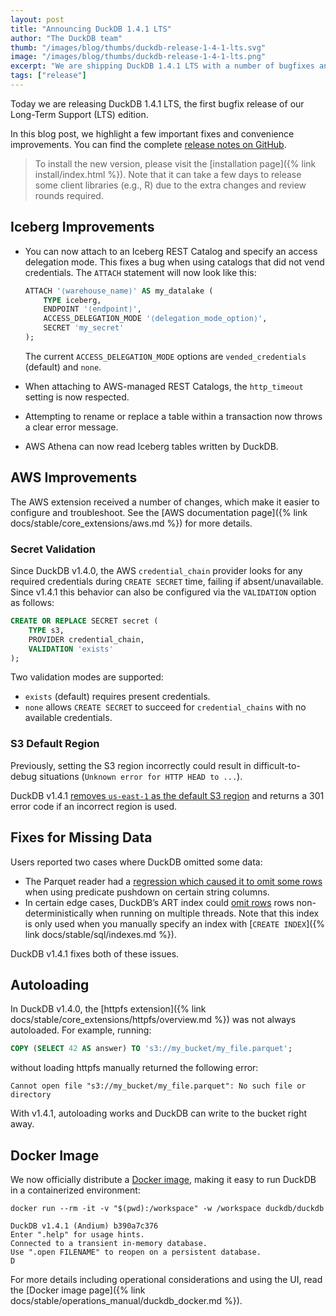 ```yaml
---
layout: post
title: "Announcing DuckDB 1.4.1 LTS"
author: "The DuckDB team"
thumb: "/images/blog/thumbs/duckdb-release-1-4-1-lts.svg"
image: "/images/blog/thumbs/duckdb-release-1-4-1-lts.png"
excerpt: "We are shipping DuckDB 1.4.1 LTS with a number of bugfixes and improvements."
tags: ["release"]
---
```


Today we are releasing DuckDB 1.4.1 LTS, the first bugfix release of our Long-Term Support (LTS) edition.

In this blog post, we highlight a few important fixes and convenience improvements.
You can find the complete [release notes on GitHub](https://github.com/duckdb/duckdb/releases/tag/v1.4.1).

> To install the new version, please visit the [installation page]({% link install/index.html %}). Note that it can take a few days to release some client libraries (e.g., R) due to the extra changes and review rounds required.

## Iceberg Improvements

* You can now attach to an Iceberg REST Catalog and specify an access delegation mode. This fixes a bug when using catalogs that did not vend credentials. The `ATTACH` statement will now look like this:

    ```sql
    ATTACH '⟨warehouse_name⟩' AS my_datalake (
        TYPE iceberg,
        ENDPOINT '⟨endpoint⟩',
        ACCESS_DELEGATION_MODE '⟨delegation_mode_option⟩',
        SECRET 'my_secret'
    );
    ```

    The current `ACCESS_DELEGATION_MODE` options are `vended_credentials` (default) and `none`.

* When attaching to AWS-managed REST Catalogs, the `http_timeout` setting is now respected.
* Attempting to rename or replace a table within a transaction now throws a clear error message.
* AWS Athena can now read Iceberg tables written by DuckDB.

## AWS Improvements

The AWS extension received a number of changes, which make it easier to configure and troubleshoot.
See the [AWS documentation page]({% link docs/stable/core_extensions/aws.md %}) for more details.

### Secret Validation

Since DuckDB v1.4.0, the AWS `credential_chain` provider looks for any required credentials during `CREATE SECRET` time, failing if absent/unavailable. Since v1.4.1 this behavior can also be configured via the `VALIDATION` option as follows:

```sql
CREATE OR REPLACE SECRET secret (
    TYPE s3,
    PROVIDER credential_chain,
    VALIDATION 'exists'
);
```

Two validation modes are supported:

* `exists` (default) requires present credentials.
* `none` allows `CREATE SECRET` to succeed for `credential_chains` with no available credentials.

### S3 Default Region

Previously, setting the S3 region incorrectly could result in difficult-to-debug situations (`Unknown error for HTTP HEAD to ...`).

DuckDB v1.4.1 [removes `us-east-1` as the default S3 region](https://github.com/duckdb/duckdb/pull/19087) and returns a 301 error code if an incorrect region is used.

## Fixes for Missing Data

Users reported two cases where DuckDB omitted some data:

* The Parquet reader had a [regression which caused it to omit some rows](https://github.com/duckdb/duckdb/issues/19131) when using predicate pushdown on certain string columns.
* In certain edge cases, DuckDB’s ART index could [omit rows](https://github.com/duckdb/duckdb/issues/19190) rows non-deterministically when running on multiple threads. Note that this index is only used when you manually specify an index with [`CREATE INDEX`]({% link docs/stable/sql/indexes.md %}).

DuckDB v1.4.1 fixes both of these issues.

## Autoloading

In DuckDB v1.4.0, the [httpfs extension]({% link docs/stable/core_extensions/httpfs/overview.md %}) was not always autoloaded. For example, running:

```sql
COPY (SELECT 42 AS answer) TO 's3://my_bucket/my_file.parquet';
```

without loading httpfs manually returned the following error:

```console
Cannot open file "s3://my_bucket/my_file.parquet": No such file or directory
```

With v1.4.1, autoloading works and DuckDB can write to the bucket right away.

## Docker Image

We now officially distribute a [Docker image](https://hub.docker.com/r/duckdb/duckdb/), making it easy to run DuckDB in a containerized environment:

```batch
docker run --rm -it -v "$(pwd):/workspace" -w /workspace duckdb/duckdb
```

```text
DuckDB v1.4.1 (Andium) b390a7c376
Enter ".help" for usage hints.
Connected to a transient in-memory database.
Use ".open FILENAME" to reopen on a persistent database.
D
```

For more details including operational considerations and using the UI, read the [Docker image page]({% link docs/stable/operations_manual/duckdb_docker.md %}).
